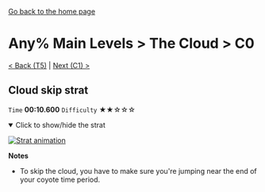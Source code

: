 [Go back to the home page](https://github.com/Doublevil/scbspeedrun)

# Any% Main Levels > The Cloud > C0

[< Back (T5)](https://github.com/Doublevil/scbspeedrun/blob/main/levels/any_ml/T/T5.md) | [Next (C1) >](https://github.com/Doublevil/scbspeedrun/blob/main/levels/any_ml/C/C1.md)

## Cloud skip strat

`Time` **00:10.600** `Difficulty` ★★☆☆☆
<details open>
  <summary>Click to show/hide the strat</summary>

  [![Strat animation](https://github.com/Doublevil/scbspeedrun/blob/main/media/levels/C/C0_CloudSkip.webp)](https://github.com/Doublevil/scbspeedrun/blob/main/media/levels/C/C0_CloudSkip.mp4?raw=true)

  **Notes**
  - To skip the cloud, you have to make sure you're jumping near the end of your coyote time period.
</details>
